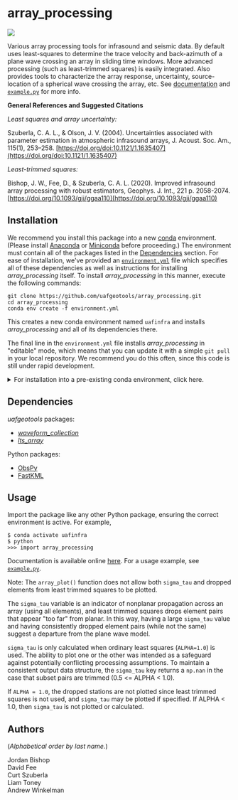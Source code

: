array_processing
================

[![](https://readthedocs.org/projects/uaf-array-processing/badge/?version=master)](https://uaf-array-processing.readthedocs.io/)

Various array processing tools for infrasound and seismic data. By default uses
least-squares to determine the trace velocity and back-azimuth of a plane wave
crossing an array in sliding time windows. More advanced processing (such as
least-trimmed squares) is easily integrated. Also provides tools to characterize
the array response, uncertainty, source-location of a spherical wave crossing
the array, etc. See
[documentation](https://uaf-array-processing.readthedocs.io/) and
[`example.py`](https://github.com/uafgeotools/array_processing/blob/master/example.py)
for more info.

**General References and Suggested Citations**

_Least squares and array uncertainty:_

Szuberla, C. A. L., & Olson, J. V. (2004). Uncertainties associated with
parameter estimation in atmospheric infrasound arrays, J. Acoust. Soc. Am.,
115(1), 253–258.
[https://doi.org/doi:10.1121/1.1635407](https://doi.org/doi:10.1121/1.1635407)

_Least-trimmed squares:_

Bishop, J. W., Fee, D., & Szuberla, C. A. L. (2020). Improved infrasound array
processing with robust estimators, Geophys. J. Int., 221 p. 2058-2074.
[https://doi.org/10.1093/gji/ggaa110](https://doi.org/10.1093/gji/ggaa110)

Installation
------------

We recommend you install this package into a new
[conda](https://docs.conda.io/projects/conda/en/latest/index.html) environment.
(Please install [Anaconda](https://www.anaconda.com/products/individual) or
[Miniconda](https://docs.conda.io/en/latest/miniconda.html) before proceeding.)
The environment must contain all of the packages listed in the
[Dependencies](#dependencies) section. For ease of installation, we've provided
an
[`environment.yml`](https://github.com/uafgeotools/array_processing/blob/master/environment.yml)
file which specifies all of these dependencies as well as instructions for
installing _array_processing_ itself. To install _array_processing_ in this
manner, execute the following commands:
```
git clone https://github.com/uafgeotools/array_processing.git
cd array_processing
conda env create -f environment.yml
```
This creates a new conda environment named `uafinfra` and installs
_array_processing_ and all of its dependencies there.

The final line in the `environment.yml` file installs _array_processing_ in "editable" mode, which
means that you can update it with a simple `git pull` in your local repository.
We recommend you do this often, since this code is still under rapid
development.

<details>
<summary>
For installation into a pre-existing conda environment, click here.
</summary>
<br>
First ensure you have ObsPy and FastKML installed (<code>conda install -c conda-forge
obspy fastkml</code>) and then download and install the <em>uafgeotools</em>
dependencies and this package with:
<br>
<br>

```
pip install git+https://github.com/uafgeotools/waveform_collection.git
pip install git+https://github.com/uafgeotools/lts_array.git
pip install git+https://github.com/uafgeotools/array_processing.git
```
(Note that this option does not produce a local clone of the repository.)
</details>

Dependencies
------------

_uafgeotools_ packages:

* [_waveform_collection_](https://github.com/uafgeotools/waveform_collection)
* [_lts_array_](https://github.com/uafgeotools/lts_array)

Python packages:

* [ObsPy](https://docs.obspy.org/)
* [FastKML](https://fastkml.readthedocs.io/)

Usage
-----

Import the package like any other Python package, ensuring the correct
environment is active. For example,
```
$ conda activate uafinfra
$ python
>>> import array_processing
```
Documentation is available online
[here](https://uaf-array-processing.readthedocs.io/). For a usage example, see
[`example.py`](https://github.com/uafgeotools/array_processing/blob/master/example.py).

Note: The `array_plot()` function does not allow both `sigma_tau` and dropped elements from least trimmed squares to be plotted.

The `sigma_tau` variable is an indicator of nonplanar propagation across an array (using all elements), and least trimmed squares drops element pairs that appear "too far" from planar. In this way, having a large `sigma_tau` value and having consistently dropped element pairs (while not the same) suggest a departure from the plane wave model.

`sigma_tau` is only calculated when ordinary least squares (`ALPHA=1.0`) is used. The ability to plot one or the other was intended as a safeguard against potentially conflicting processing assumptions. To maintain a consistent output data structure, the `sigma_tau` key returns a `np.nan` in the case that subset pairs are trimmed (0.5 <= ALPHA < 1.0).

If `ALPHA = 1.0`, the dropped stations are not plotted since least trimmed squares is not used, and `sigma_tau` may be plotted if specified. If ALPHA < 1.0, then `sigma_tau` is not plotted or calculated.


Authors
-------

(_Alphabetical order by last name._)

Jordan Bishop<br>
David Fee<br>
Curt Szuberla<br>
Liam Toney<br>
Andrew Winkelman

